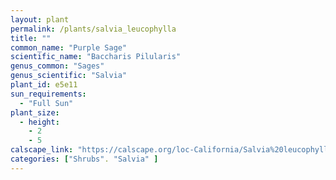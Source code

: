 ```yaml
---
layout: plant                                                              
permalink: /plants/salvia_leucophylla
title: ""
common_name: "Purple Sage"
scientific_name: "Baccharis Pilularis"
genus_common: "Sages" 
genus_scientific: "Salvia"
plant_id: e5e11
sun_requirements:
  - "Full Sun"
plant_size:
  - height: 
    - 2
    - 5
calscape_link: "https://calscape.org/loc-California/Salvia%20leucophylla(%20)"
categories: ["Shrubs". "Salvia" ]
---
```


